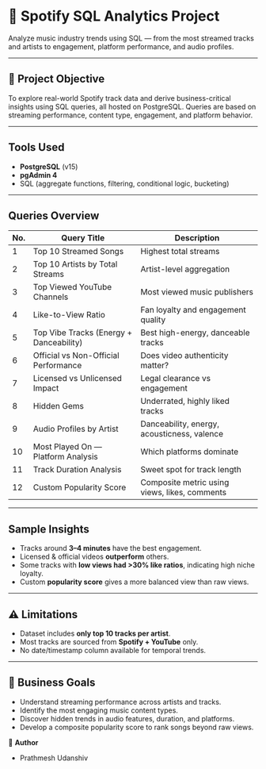 # 🎵 Spotify SQL Analytics Project

Analyze music industry trends using SQL — from the most streamed tracks and artists to engagement, platform performance, and audio profiles.

---

## 📌 Project Objective

To explore real-world Spotify track data and derive business-critical insights using SQL queries, all hosted on PostgreSQL. Queries are based on streaming performance, content type, engagement, and platform behavior.

---

## Tools Used

- **PostgreSQL** (v15)
- **pgAdmin 4**
- SQL (aggregate functions, filtering, conditional logic, bucketing)

---

## Queries Overview

| No. | Query Title                           | Description                                      |
|-----|----------------------------------------|--------------------------------------------------|
| 1   | Top 10 Streamed Songs                 | Highest total streams                            |
| 2   | Top 10 Artists by Total Streams       | Artist-level aggregation                         |
| 3   | Top Viewed YouTube Channels           | Most viewed music publishers                     |
| 4   | Like-to-View Ratio                    | Fan loyalty and engagement quality               |
| 5   | Top Vibe Tracks (Energy + Danceability) | Best high-energy, danceable tracks             |
| 6   | Official vs Non-Official Performance  | Does video authenticity matter?                  |
| 7   | Licensed vs Unlicensed Impact         | Legal clearance vs engagement                    |
| 8   | Hidden Gems                           | Underrated, highly liked tracks                  |
| 9   | Audio Profiles by Artist              | Danceability, energy, acousticness, valence      |
| 10  | Most Played On — Platform Analysis    | Which platforms dominate                          |
| 11  | Track Duration Analysis               | Sweet spot for track length                      |
| 12  | Custom Popularity Score               | Composite metric using views, likes, comments    |

---

## Sample Insights

- Tracks around **3–4 minutes** have the best engagement.
- Licensed & official videos **outperform** others.
- Some tracks with **low views had >30% like ratios**, indicating high niche loyalty.
- Custom **popularity score** gives a more balanced view than raw views.

---

## ⚠️ Limitations

- Dataset includes **only top 10 tracks per artist**.
- Most tracks are sourced from **Spotify + YouTube** only.
- No date/timestamp column available for temporal trends.

---

## 🎯 Business Goals

- Understand streaming performance across artists and tracks.
- Identify the most engaging music content types.
- Discover hidden trends in audio features, duration, and platforms.
- Develop a composite popularity score to rank songs beyond raw views.

📌 **Author**
- Prathmesh Udanshiv
